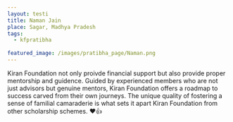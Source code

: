 ```yaml
---
layout: testi
title: Naman Jain
place: Sagar, Madhya Pradesh
tags:
  - kfpratibha
  
featured_image: /images/pratibha_page/Naman.png
---
```

Kiran Foundation not only proivde financial support but also provide proper mentorship and guidence. Guided by experienced members who are not just advisors but genuine mentors, Kiran Foundation offers a roadmap to success carved from their own journeys. The unique quality of fostering a sense of familial camaraderie is what sets it apart Kiran Foundation from other scholarship schemes. 
❤️👍